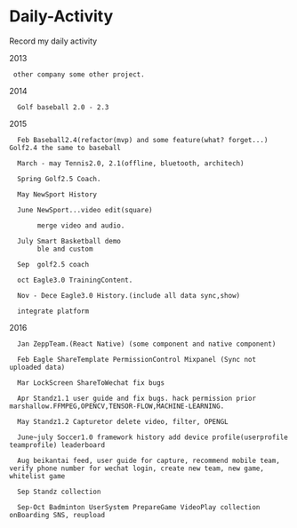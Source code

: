 # Daily-Activity
Record my daily activity  

2013 
   
     other company some other project.
     
2014 
	
	  Golf baseball 2.0 - 2.3

2015 
	  
	  Feb Baseball2.4(refactor(mvp) and some feature(what? forget...) Golf2.4 the same to baseball

	  March - may Tennis2.0, 2.1(offline, bluetooth, architech)
	  
	  Spring Golf2.5 Coach.
	  
	  May NewSport History
	  
	  June NewSport...video edit(square)
	  
	       merge video and audio.
	  
	  July Smart Basketball demo
	       ble and custom
	  
	  Sep  golf2.5 coach
	  
	  oct Eagle3.0 TrainingContent.
	  
	  Nov - Dece Eagle3.0 History.(include all data sync,show)
	  
	  integrate platform

2016	  

	  Jan ZeppTeam.(React Native) (some component and native component)
	  
	  Feb Eagle ShareTemplate PermissionControl Mixpanel (Sync not uploaded data)
	  
	  Mar LockScreen ShareToWechat fix bugs
	  
	  Apr Standz1.1 user guide and fix bugs. hack permission prior marshallow.FFMPEG,OPENCV,TENSOR-FLOW,MACHINE-LEARNING.
	  
	  May Standz1.2 Capturetor delete video, filter, OPENGL
	  
	  June~july Soccer1.0 framework history add device profile(userprofile teamprofile) leaderboard
	  
	  Aug beikantai feed, user guide for capture, recommend mobile team, verify phone number for wechat login, create new team, new game, whitelist game

	  Sep Standz collection	
	  
	  Sep-Oct Badminton UserSystem PrepareGame VideoPlay collection onBoarding SNS, reupload
